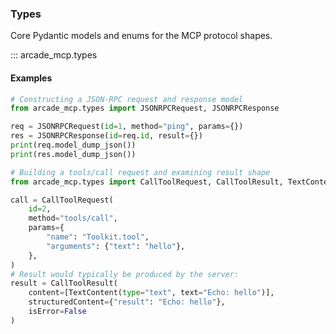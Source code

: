 ### Types

Core Pydantic models and enums for the MCP protocol shapes.

::: arcade_mcp.types

#### Examples

```python
# Constructing a JSON-RPC request and response model
from arcade_mcp.types import JSONRPCRequest, JSONRPCResponse

req = JSONRPCRequest(id=1, method="ping", params={})
res = JSONRPCResponse(id=req.id, result={})
print(req.model_dump_json())
print(res.model_dump_json())
```

```python
# Building a tools/call request and examining result shape
from arcade_mcp.types import CallToolRequest, CallToolResult, TextContent

call = CallToolRequest(
    id=2,
    method="tools/call",
    params={
        "name": "Toolkit.tool",
        "arguments": {"text": "hello"},
    },
)
# Result would typically be produced by the server:
result = CallToolResult(
    content=[TextContent(type="text", text="Echo: hello")],
    structuredContent={"result": "Echo: hello"},
    isError=False
)
```
